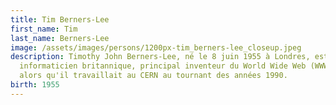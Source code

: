 ```yaml
---
title: Tim Berners-Lee
first_name: Tim
last_name: Berners-Lee
image: /assets/images/persons/1200px-tim_berners-lee_closeup.jpeg
description: Timothy John Berners-Lee, né le 8 juin 1955 à Londres, est un
  informaticien britannique, principal inventeur du World Wide Web (WWW, le Web)
  alors qu'il travaillait au CERN au tournant des années 1990.
birth: 1955
---
```

